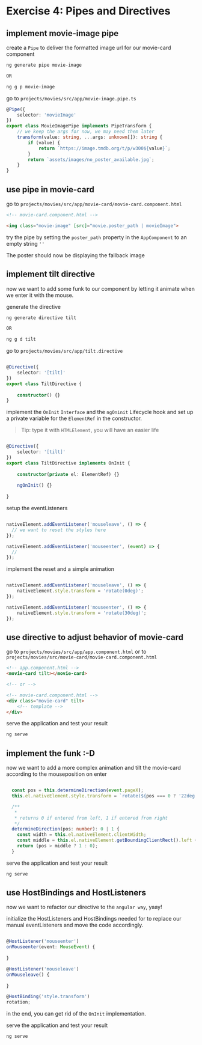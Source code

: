 # Exercise 4: Pipes and Directives

## implement movie-image pipe

create a `Pipe` to deliver the formatted image url for our movie-card component

```bash
ng generate pipe movie-image

OR

ng g p movie-image
```

go to `projects/movies/src/app/movie-image.pipe.ts`

```ts
@Pipe({
    selector: 'movieImage'
})
export class MovieImagePipe implements PipeTransform {
    // we keep the args for now, we may need them later
    transform(value: string, ...args: unknown[]): string {
        if (value) {
            return `https://image.tmdb.org/t/p/w300${value}`;
        }
        return `assets/images/no_poster_available.jpg`;
    }
}
```

## use pipe in movie-card

go to `projects/movies/src/app/movie-card/movie-card.component.html`

```html
<!-- movie-card.component.html -->

<img class="movie-image" [src]="movie.poster_path | movieImage">
```

try the pipe by setting the `poster_path` property in the `AppComponent` to an empty string `''`

The poster should now be displaying the fallback image

## implement tilt directive

now we want to add some funk to our component by letting it animate when we enter it with the mouse.

generate the directive

```bash
ng generate directive tilt

OR

ng g d tilt
```

go to `projects/movies/src/app/tilt.directive`

```ts

@Directive({
    selector: '[tilt]'
})
export class TiltDirective {
    
    constructor() {}
}
```

implement the `OnInit` `Interface` and the `ngOninit` Lifecycle hook and set up a private variable
for the `ElementRef` in the constructor.

> Tip: type it with `HTMLElement`, you will have an easier life

```ts

@Directive({
    selector: '[tilt]'
})
export class TiltDirective implements OnInit {
    
    constructor(private el: ElementRef) {}
    
    ngOnInit() {}
    
}
```

setup the eventListeners


```ts

nativeElement.addEventListener('mouseleave', () => {
  // we want to reset the styles here
});

nativeElement.addEventListener('mouseenter', (event) => {
  // 
});
```


implement the reset and a simple animation


```ts

nativeElement.addEventListener('mouseleave', () => {
    nativeElement.style.transform = 'rotate(0deg)';
});

nativeElement.addEventListener('mouseenter', () => {
    nativeElement.style.transform = 'rotate(30deg)';
});
```


## use directive to adjust behavior of movie-card

go to `projects/movies/src/app/app.component.html`
or to `projects/movies/src/movie-card/movie-card.component.html`

```html
<!-- app.component.html -->
<movie-card tilt></movie-card>

<!-- or -->

<!-- movie-card.component.html -->
<div class="movie-card" tilt>
    <!-- template -->
</div>

```

serve the application and test your result

```bash
ng serve
```

## implement the funk :-D

now we want to add a more complex animation and tilt the movie-card according to the mouseposition on enter


```ts

  const pos = this.determineDirection(event.pageX);
  this.el.nativeElement.style.transform = `rotate(${pos === 0 ? '22deg' : '-22deg'})`;

  /**
   *
   * returns 0 if entered from left, 1 if entered from right
   */
  determineDirection(pos: number): 0 | 1 {
    const width = this.el.nativeElement.clientWidth;
    const middle = this.el.nativeElement.getBoundingClientRect().left + width / 2;
    return (pos > middle ? 1 : 0);
  }
```

serve the application and test your result

```bash
ng serve
```

## use HostBindings and HostListeners

now we want to refactor our directive to the `angular way`, yaay!

initialize the HostListeners and HostBindings needed for to replace our manual eventListeners and move the code accordingly.

```ts

@HostListener('mouseenter')
onMouseenter(event: MouseEvent) {
    
}

@HostListener('mouseleave')
onMouseleave() {
    
}

@HostBinding('style.transform')
rotation;
```


in the end, you can get rid of the `OnInit` implementation.

serve the application and test your result

```bash
ng serve
```
